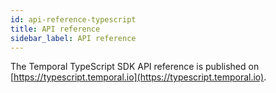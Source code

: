 ```yaml
---
id: api-reference-typescript
title: API reference
sidebar_label: API reference
---
```


The Temporal TypeScript SDK API reference is published on [https://typescript.temporal.io](https://typescript.temporal.io).
